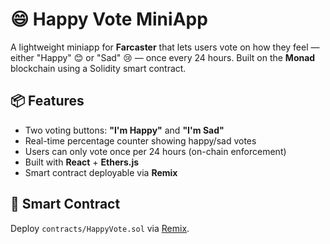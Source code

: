 # 😄 Happy Vote MiniApp

A lightweight miniapp for **Farcaster** that lets users vote on how they feel — either "Happy" 😊 or "Sad" 😢 — once every 24 hours. Built on the **Monad** blockchain using a Solidity smart contract.

## 📦 Features

- Two voting buttons: **"I'm Happy"** and **"I'm Sad"**
- Real-time percentage counter showing happy/sad votes
- Users can only vote once per 24 hours (on-chain enforcement)
- Built with **React** + **Ethers.js**
- Smart contract deployable via **Remix**

## 🧱 Smart Contract

Deploy `contracts/HappyVote.sol` via [Remix](https://remix.ethereum.org).